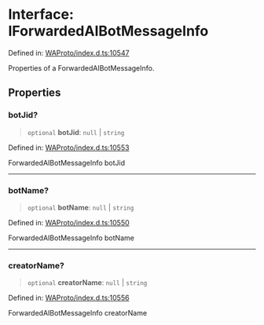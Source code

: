 # Interface: IForwardedAIBotMessageInfo

Defined in: [WAProto/index.d.ts:10547](https://github.com/Fokusdotid/Baileys/blob/4aa08196a497251af5be42856601e02d8a85cce8/WAProto/index.d.ts#L10547)

Properties of a ForwardedAIBotMessageInfo.

## Properties

### botJid?

> `optional` **botJid**: `null` \| `string`

Defined in: [WAProto/index.d.ts:10553](https://github.com/Fokusdotid/Baileys/blob/4aa08196a497251af5be42856601e02d8a85cce8/WAProto/index.d.ts#L10553)

ForwardedAIBotMessageInfo botJid

***

### botName?

> `optional` **botName**: `null` \| `string`

Defined in: [WAProto/index.d.ts:10550](https://github.com/Fokusdotid/Baileys/blob/4aa08196a497251af5be42856601e02d8a85cce8/WAProto/index.d.ts#L10550)

ForwardedAIBotMessageInfo botName

***

### creatorName?

> `optional` **creatorName**: `null` \| `string`

Defined in: [WAProto/index.d.ts:10556](https://github.com/Fokusdotid/Baileys/blob/4aa08196a497251af5be42856601e02d8a85cce8/WAProto/index.d.ts#L10556)

ForwardedAIBotMessageInfo creatorName
